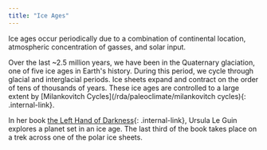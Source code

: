 ```yaml
---
title: "Ice Ages"
---
```


Ice ages occur periodically due to a combination of continental location, atmospheric concentration of gasses, and solar input. 

Over the last ~2.5 million years, we have been in the Quaternary glaciation, one of five ice ages in Earth's history. During this period, we cycle through glacial and interglacial periods. Ice sheets expand and contract on the order of tens of thousands of years. These ice ages are controlled to a large extent by [Milankovitch Cycles](/rda/paleoclimate/milankovitch cycles){: .internal-link}. 

In her book [the Left Hand of Darkness](/rda/fictions/books-lhod){: .internal-link}, Ursula Le Guin explores a planet set in an ice age. The last third of the book takes place on a trek across one of the polar ice sheets. 